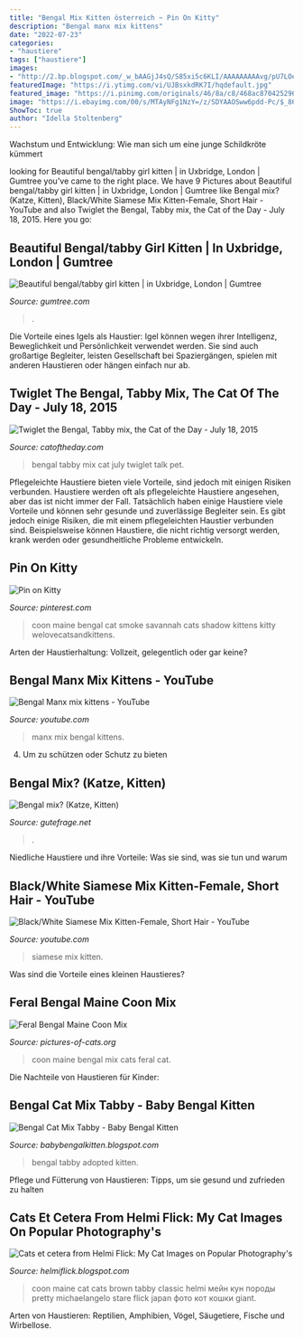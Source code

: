 ```yaml
---
title: "Bengal Mix Kitten österreich ~ Pin On Kitty"
description: "Bengal manx mix kittens"
date: "2022-07-23"
categories:
- "haustiere"
tags: ["haustiere"]
images:
- "http://2.bp.blogspot.com/_w_bAAGjJ4sQ/S85xi5c6KLI/AAAAAAAAAvg/pU7LOeSr7Kc/s1600/eMail+WPF-Pa291770V+MC+Michaelangelo+CU+head+on+deck.jpg"
featuredImage: "https://i.ytimg.com/vi/UJBsxkdRK7I/hqdefault.jpg"
featured_image: "https://i.pinimg.com/originals/46/8a/c8/468ac8704252965731f33ae1a5a16c9b.jpg"
image: "https://i.ebayimg.com/00/s/MTAyNFg1NzY=/z/SDYAAOSww6pdd-Pc/$_86.JPG"
ShowToc: true
author: "Idella Stoltenberg"
---
```



Wachstum und Entwicklung: Wie man sich um eine junge Schildkröte kümmert

	

		
looking for Beautiful bengal/tabby girl kitten | in Uxbridge, London | Gumtree you've came to the right place. We have 9 Pictures about Beautiful bengal/tabby girl kitten | in Uxbridge, London | Gumtree like Bengal mix? (Katze, Kitten), Black/White Siamese Mix Kitten-Female, Short Hair - YouTube and also Twiglet the Bengal, Tabby mix, the Cat of the Day - July 18, 2015. Here you go:
		
    
## Beautiful Bengal/tabby Girl Kitten | In Uxbridge, London | Gumtree

<img loading=lazy src="https://i.ebayimg.com/00/s/MTAyNFg1NzY=/z/SDYAAOSww6pdd-Pc/$_86.JPG" onerror="this.onerror=null;this.src='https://tse4.mm.bing.net/th?id=OIP.lEIBfHBHaknCoT8Bfr4ZYQHaNK&amp;pid=15.1';" alt="Beautiful bengal/tabby girl kitten | in Uxbridge, London | Gumtree">

_Source: gumtree.com_

>. 

	

Die Vorteile eines Igels als Haustier: Igel können wegen ihrer Intelligenz, Beweglichkeit und Persönlichkeit verwendet werden. Sie sind auch großartige Begleiter, leisten Gesellschaft bei Spaziergängen, spielen mit anderen Haustieren oder hängen einfach nur ab.

    
## Twiglet The Bengal, Tabby Mix, The Cat Of The Day - July 18, 2015

<img loading=lazy src="http://catoftheday.com/archive/2015/July/18c.jpg" onerror="this.onerror=null;this.src='https://tse1.mm.bing.net/th?id=OIP.wQWUSuelC1_-1setnMsvtQHaFg&amp;pid=15.1';" alt="Twiglet the Bengal, Tabby mix, the Cat of the Day - July 18, 2015">

_Source: catoftheday.com_

>bengal tabby mix cat july twiglet talk pet. 

	

Pflegeleichte Haustiere bieten viele Vorteile, sind jedoch mit einigen Risiken verbunden.
Haustiere werden oft als pflegeleichte Haustiere angesehen, aber das ist nicht immer der Fall. Tatsächlich haben einige Haustiere viele Vorteile und können sehr gesunde und zuverlässige Begleiter sein. Es gibt jedoch einige Risiken, die mit einem pflegeleichten Haustier verbunden sind. Beispielsweise können Haustiere, die nicht richtig versorgt werden, krank werden oder gesundheitliche Probleme entwickeln.

    
## Pin On Kitty

<img loading=lazy src="https://i.pinimg.com/originals/46/8a/c8/468ac8704252965731f33ae1a5a16c9b.jpg" onerror="this.onerror=null;this.src='https://tse2.mm.bing.net/th?id=OIP.Eexw47FtfvuIvc-df84_nQAAAA&amp;pid=15.1';" alt="Pin on Kitty">

_Source: pinterest.com_

>coon maine bengal cat smoke savannah cats shadow kittens kitty welovecatsandkittens. 

	

Arten der Haustierhaltung: Vollzeit, gelegentlich oder gar keine?

    
## Bengal Manx Mix Kittens - YouTube

<img loading=lazy src="http://i.ytimg.com/vi/lNpBkaK7I8I/maxresdefault.jpg" onerror="this.onerror=null;this.src='https://tse2.mm.bing.net/th?id=OIP.j0Jit5EAJXWvaJDsgGWqwAHaEK&amp;pid=15.1';" alt="Bengal Manx mix kittens - YouTube">

_Source: youtube.com_

>manx mix bengal kittens. 

	

4. Um zu schützen oder Schutz zu bieten

    
## Bengal Mix? (Katze, Kitten)

<img loading=lazy src="https://images.gutefrage.net/media/fragen/bilder/bengal-mix/2_big.png?v=1543098557494" onerror="this.onerror=null;this.src='https://tse4.mm.bing.net/th?id=OIP.ueV8hqKr_Vz8Eb8dV-63nQAAAA&amp;pid=15.1';" alt="Bengal mix? (Katze, Kitten)">

_Source: gutefrage.net_

>. 

	

Niedliche Haustiere und ihre Vorteile: Was sie sind, was sie tun und warum

    
## Black/White Siamese Mix Kitten-Female, Short Hair - YouTube

<img loading=lazy src="https://i.ytimg.com/vi/UJBsxkdRK7I/hqdefault.jpg" onerror="this.onerror=null;this.src='https://tse3.mm.bing.net/th?id=OIP.AuCiuOpeTzIpQ6XHudEj7QHaFj&amp;pid=15.1';" alt="Black/White Siamese Mix Kitten-Female, Short Hair - YouTube">

_Source: youtube.com_

>siamese mix kitten. 

	

Was sind die Vorteile eines kleinen Haustieres?

    
## Feral Bengal Maine Coon Mix

<img loading=lazy src="http://pictures-of-cats.org/wp-content/uploads/2012/05/IMG_20131126_065321.jpg" onerror="this.onerror=null;this.src='https://tse3.mm.bing.net/th?id=OIP.alHBAzpSzdHCqjthRePk7AHaJ4&amp;pid=15.1';" alt="Feral Bengal Maine Coon Mix">

_Source: pictures-of-cats.org_

>coon maine bengal mix cats feral cat. 

	

Die Nachteile von Haustieren für Kinder:

    
## Bengal Cat Mix Tabby - Baby Bengal Kitten

<img loading=lazy src="https://i.redd.it/u2sf7oxcify11.jpg" onerror="this.onerror=null;this.src='https://tse1.mm.bing.net/th?id=OIP.0xtxp2nHtzKOKadUTgbhWAHaJ4&amp;pid=15.1';" alt="Bengal Cat Mix Tabby - Baby Bengal Kitten">

_Source: babybengalkitten.blogspot.com_

>bengal tabby adopted kitten. 

	

Pflege und Fütterung von Haustieren: Tipps, um sie gesund und zufrieden zu halten

    
## Cats Et Cetera From Helmi Flick: My Cat Images On Popular Photography&#039;s

<img loading=lazy src="http://2.bp.blogspot.com/_w_bAAGjJ4sQ/S85xi5c6KLI/AAAAAAAAAvg/pU7LOeSr7Kc/s1600/eMail+WPF-Pa291770V+MC+Michaelangelo+CU+head+on+deck.jpg" onerror="this.onerror=null;this.src='https://tse2.mm.bing.net/th?id=OIP.HryXyls1mWSqqg0PrOuL2AHaHa&amp;pid=15.1';" alt="Cats et cetera from Helmi Flick: My Cat Images on Popular Photography&#039;s">

_Source: helmiflick.blogspot.com_

>coon maine cat cats brown tabby classic helmi мейн кун породы pretty michaelangelo stare flick japan фото кот кошки giant. 

	

Arten von Haustieren: Reptilien, Amphibien, Vögel, Säugetiere, Fische und Wirbellose.

